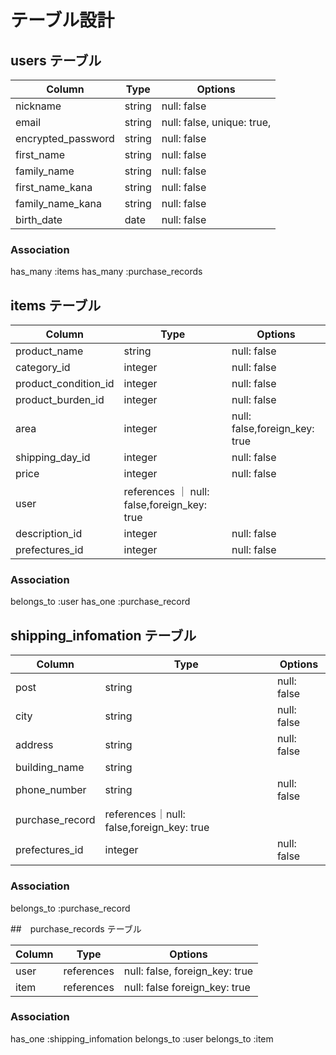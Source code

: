 # テーブル設計

## users テーブル

| Column                 | Type   | Options     |
| ---------------------- | ------ | ----------- |
| nickname               | string | null: false |
| email                  | string | null: false, unique: true, |
| encrypted_password     | string | null: false |
| first_name             | string | null: false |
| family_name            | string | null: false |
| first_name_kana        | string | null: false |
| family_name_kana       | string | null: false |
| birth_date             | date   | null: false |




### Association
 has_many :items
 has_many :purchase_records


## items テーブル


| Column                 | Type   | Options     |
| ---------------------- | ------ | ----------- |
| product_name           | string | null: false |
| category_id            | integer | null: false |
| product_condition_id   | integer | null: false |
| product_burden_id      | integer | null: false |
| area                   | integer | null: false,foreign_key: true |
| shipping_day_id        | integer| null: false |
| price                  | integer| null: false |
| user                   | references ｜ null: false,foreign_key: true |
| description_id         | integer |  null: false |
| prefectures_id            | integer |  null: false |

### Association
belongs_to :user
has_one :purchase_record





## shipping_infomation  テーブル

| Column                 | Type   | Options     |
| ---------------------- | ------ | ----------- |
| post                   |string  | null: false |
| city                   | string | null: false |
| address                | string | null: false |
| building_name          | string |
| phone_number           | string | null: false |
| purchase_record        |references｜null: false,foreign_key: true |
| prefectures_id            | integer |  null: false |
### Association


belongs_to :purchase_record






##　purchase_records テーブル

| Column                 | Type   | Options     |
| ---------------------- | ------ | ----------- |
| user                   | references |null: false, foreign_key: true 
| item                   | references | null: false foreign_key: true|


### Association

 has_one :shipping_infomation
 belongs_to :user
 belongs_to :item
